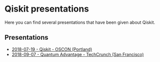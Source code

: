 # Qiskit presentations

Here you can find several presentations that have been given about Qiskit.

## Presentations

* [2018-07-19 - Qiskit - OSCON (Portland)](./2018-07-19_oscon_gambetta/)
* [2018-09-07 - Quantum Advantage - TechCrunch (San Francisco)](./2018-09-07_TechCrunch/)
